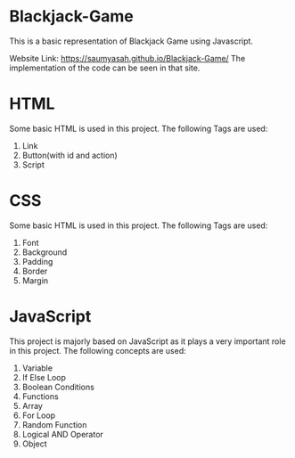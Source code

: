 # Blackjack-Game
This is a basic representation of Blackjack Game using Javascript. 

Website Link: https://saumyasah.github.io/Blackjack-Game/
The implementation of the code can be seen in that site. 

# HTML 
Some basic HTML is used in this project. The following Tags are used:
1. Link
2. Button(with id and action)
3. Script

# CSS
Some basic HTML is used in this project. The following Tags are used:
1. Font
2. Background
3. Padding
4. Border
5. Margin

# JavaScript
This project is majorly based on JavaScript as it plays a very important role in this project. The following concepts are used:
1. Variable
2. If Else Loop
3. Boolean Conditions
4. Functions
5. Array
6. For Loop
7. Random Function 
8. Logical AND Operator
9. Object

